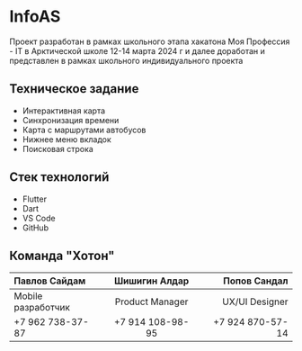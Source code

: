 # InfoAS
Проект разработан в рамках школьного этапа хакатона Моя Профессия - IT в Арктической школе 12-14 марта 2024 г и далее доработан и представлен в рамках школьного индивидуального проекта

## Техническое задание
- Интерактивная карта
- Синхронизация времени
- Карта с маршрутами автобусов
- Нижнее меню вкладок
- Поисковая строка

## Стек технологий
- Flutter
- Dart
- VS Code
- GitHub

## Команда "Хотон"
| Павлов Сайдам                                                  |                         Шишигин Алдар                          |                             Попов Сандал |
| :------------------------------------------------------------- | :------------------------------------------------------------: | ---------------------------------------: |
|  Mobile разработчик                                            |                        Product Manager                         |                           UX/UI Designer |
| +7 962 738-37-87 <br>                                          |        +7 914 108-98-95 <br>                                   | +7 924 870-57-14 <br>                    |
